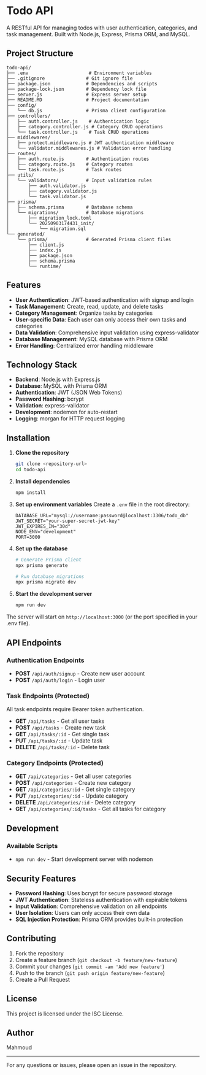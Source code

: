 # Todo API

A RESTful API for managing todos with user authentication, categories, and task management. Built with Node.js, Express, Prisma ORM, and MySQL.

## Project Structure

```
todo-api/
├── .env                      # Environment variables
├── .gitignore               # Git ignore file
├── package.json             # Dependencies and scripts
├── package-lock.json        # Dependency lock file
├── server.js                # Express server setup
├── README.MD                # Project documentation
├── config/
│   └── db.js                # Prisma client configuration
├── controllers/
│   ├── auth.controller.js    # Authentication logic
│   ├── category.controller.js # Category CRUD operations
│   └── task.controller.js    # Task CRUD operations
├── middlewares/
│   ├── protect.middleware.js # JWT authentication middleware
│   └── validator.middlewares.js # Validation error handling
├── routes/
│   ├── auth.route.js        # Authentication routes
│   ├── category.route.js    # Category routes
│   └── task.route.js        # Task routes
├── utils/
│   └── validators/          # Input validation rules
│       ├── auth.validator.js
│       ├── category.validator.js
│       └── task.validator.js
├── prisma/
│   ├── schema.prisma        # Database schema
│   └── migrations/          # Database migrations
│       ├── migration_lock.toml
│       └── 20250903174431_init/
│           └── migration.sql
└── generated/
    └── prisma/              # Generated Prisma client files
        ├── client.js
        ├── index.js
        ├── package.json
        ├── schema.prisma
        └── runtime/
```

## Features

- **User Authentication**: JWT-based authentication with signup and login
- **Task Management**: Create, read, update, and delete tasks
- **Category Management**: Organize tasks by categories
- **User-specific Data**: Each user can only access their own tasks and categories
- **Data Validation**: Comprehensive input validation using express-validator
- **Database Management**: MySQL database with Prisma ORM
- **Error Handling**: Centralized error handling middleware

## Technology Stack

- **Backend**: Node.js with Express.js
- **Database**: MySQL with Prisma ORM
- **Authentication**: JWT (JSON Web Tokens)
- **Password Hashing**: bcrypt
- **Validation**: express-validator
- **Development**: nodemon for auto-restart
- **Logging**: morgan for HTTP request logging

## Installation

1. **Clone the repository**
   ```bash
   git clone <repository-url>
   cd todo-api
   ```

2. **Install dependencies**
   ```bash
   npm install
   ```

3. **Set up environment variables**
   Create a `.env` file in the root directory:
   ```env
   DATABASE_URL="mysql://username:password@localhost:3306/todo_db"
   JWT_SECRET="your-super-secret-jwt-key"
   JWT_EXPIRES_IN="30d"
   NODE_ENV="development"
   PORT=3000
   ```

4. **Set up the database**
   ```bash
   # Generate Prisma client
   npx prisma generate
   
   # Run database migrations
   npx prisma migrate dev
   ```

5. **Start the development server**
   ```bash
   npm run dev
   ```

The server will start on `http://localhost:3000` (or the port specified in your .env file).

## API Endpoints

### Authentication Endpoints

- **POST** `/api/auth/signup` - Create new user account
- **POST** `/api/auth/login` - Login user

### Task Endpoints (Protected)

All task endpoints require Bearer token authentication.

- **GET** `/api/tasks` - Get all user tasks
- **POST** `/api/tasks` - Create new task
- **GET** `/api/tasks/:id` - Get single task
- **PUT** `/api/tasks/:id` - Update task
- **DELETE** `/api/tasks/:id` - Delete task

### Category Endpoints (Protected)

- **GET** `/api/categories` - Get all user categories
- **POST** `/api/categories` - Create new category
- **GET** `/api/categories/:id` - Get single category
- **PUT** `/api/categories/:id` - Update category
- **DELETE** `/api/categories/:id` - Delete category
- **GET** `/api/categories/:id/tasks` - Get all tasks for category

## Development

### Available Scripts

- `npm run dev` - Start development server with nodemon

## Security Features

- **Password Hashing**: Uses bcrypt for secure password storage
- **JWT Authentication**: Stateless authentication with expirable tokens
- **Input Validation**: Comprehensive validation on all endpoints
- **User Isolation**: Users can only access their own data
- **SQL Injection Protection**: Prisma ORM provides built-in protection

## Contributing

1. Fork the repository
2. Create a feature branch (`git checkout -b feature/new-feature`)
3. Commit your changes (`git commit -am 'Add new feature'`)
4. Push to the branch (`git push origin feature/new-feature`)
5. Create a Pull Request

## License

This project is licensed under the ISC License.

## Author

Mahmoud

---

For any questions or issues, please open an issue in the repository.